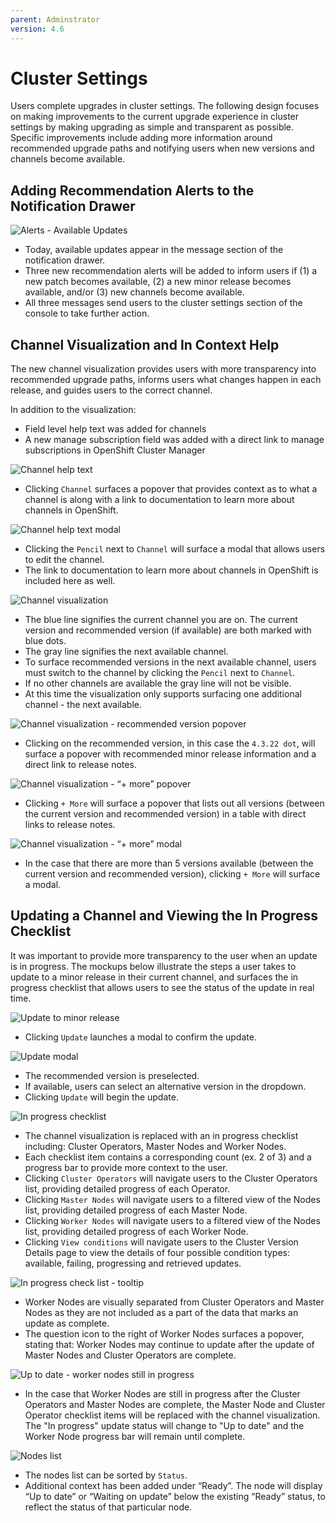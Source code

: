 ```yaml
---
parent: Adminstrator
version: 4.6
---
```


# Cluster Settings 

Users complete upgrades in cluster settings. The following design focuses on making improvements to the current upgrade experience in cluster settings by making upgrading as simple and transparent as possible. Specific improvements include adding more information around recommended upgrade paths and notifying users when new versions and channels become available. 

## Adding Recommendation Alerts to the Notification Drawer

![Alerts - Available Updates](img/notifications-updates.png)
- Today, available updates appear in the message section of the notification drawer. 
- Three new recommendation alerts will be added to inform users if (1) a new patch becomes available, (2) a new minor release becomes available, and/or (3) new channels become available. 
- All three messages send users to the cluster settings section of the console to take further action.

## Channel Visualization and In Context Help

The new channel visualization provides users with more transparency into recommended upgrade paths, informs users what changes happen in each release, and guides users to the correct channel. 

In addition to the visualization: 
- Field level help text was added for channels
- A new manage subscription field was added with a direct link to manage subscriptions in OpenShift Cluster Manager

![Channel help text](img/channel-help.png)
- Clicking `Channel` surfaces a popover that provides context as to what a channel is along  with a link to documentation to learn more about channels in OpenShift.

![Channel help text modal](img/update-channel.png)
- Clicking the `Pencil` next to `Channel` will surface a modal that allows users to edit the channel. 
- The link to documentation to learn more about channels in OpenShift is included here as well.

![Channel visualization](img/channel-visualization.png)
- The blue line signifies the current channel you are on. The current version and recommended version (if available) are both marked with blue dots. 
- The gray line signifies the next available channel.
- To surface recommended versions in the next available channel, users must switch to the channel by clicking the `Pencil` next to `Channel`. 
- If no other channels are available the gray line will not be visible. 
- At this time the visualization only supports surfacing one additional channel - the next available.

![Channel visualization - recommended version popover](img/recommended-channel.png)
- Clicking on the recommended version, in this case the `4.3.22 dot`, will surface a popover with recommended minor release information and a direct link to release notes.

![Channel visualization - “+ more” popover](img/more-channels.png)
- Clicking `+ More` will surface a popover that lists out all versions (between the current version and recommended version) in a table with direct links to release notes. 

![Channel visualization - “+ more” modal](img/modal.png)
- In the case that there are more than 5 versions available (between the current version and recommended version), clicking `+ More` will surface a modal.

## Updating a Channel and Viewing the In Progress Checklist

It was important to provide more transparency to the user when an update is in progress. The mockups below illustrate the steps a user takes to update to a minor release in their current channel, and surfaces the in progress checklist that allows users to see the status of the update in real time.

![Update to minor release](img/update.png)
- Clicking `Update` launches a modal to confirm the update.

![Update modal](img/update-modal.png)
- The recommended version is preselected. 
- If available, users can select an alternative version in the dropdown.
- Clicking `Update` will begin the update.

![In progress checklist](img/check-list.png)
- The channel visualization is replaced with an in progress checklist including: Cluster Operators, Master Nodes and Worker Nodes. 
- Each checklist item contains a corresponding count (ex. 2 of 3) and a progress bar to provide more context to the user. 
- Clicking `Cluster Operators` will navigate users to the Cluster Operators list, providing detailed progress of each Operator.
- Clicking `Master Nodes` will navigate users to a filtered view of the Nodes list, providing detailed progress of each Master Node.
- Clicking `Worker Nodes` will navigate users to a filtered view of the Nodes list, providing detailed progress of each Worker Node.
- Clicking `View conditions` will navigate users to the Cluster Version Details page to view the details of four possible condition types: available, failing, progressing and retrieved updates.

![In progress check list - tooltip](img/check-list-tool-tip.png)
- Worker Nodes are visually separated from Cluster Operators and Master Nodes as they are not included as a part of the data that marks an update as complete.
- The question icon to the right of Worker Nodes surfaces a popover, stating that: Worker Nodes may continue to update after the update of Master Nodes and Cluster Operators are complete.

![Up to date - worker nodes still in progress](img/worker-nodes-in-progress.png)
- In the case that Worker Nodes are still in progress after the Cluster Operators and Master Nodes are complete, the Master Node and Cluster Operator checklist items will be replaced with the channel visualization. The "In progress" update status will change to "Up to date" and the Worker Node progress bar will remain until complete.

![Nodes list](img/nodes.png)
- The nodes list can be sorted by `Status`. 
- Additional context has been added under “Ready”. The node will display “Up to date” or “Waiting on update” below the existing “Ready” status, to reflect the status of that particular node. 
